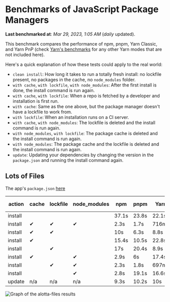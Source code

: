 # Benchmarks of JavaScript Package Managers

**Last benchmarked at**: _Mar 29, 2023, 1:05 AM_ (_daily_ updated).

This benchmark compares the performance of npm, pnpm, Yarn Classic, and Yarn PnP (check [Yarn's benchmarks](https://yarnpkg.com/benchmarks) for any other Yarn modes that are not included here).

Here's a quick explanation of how these tests could apply to the real world:

- `clean install`: How long it takes to run a totally fresh install: no lockfile present, no packages in the cache, no `node_modules` folder.
- `with cache`, `with lockfile`, `with node_modules`: After the first install is done, the install command is run again.
- `with cache`, `with lockfile`: When a repo is fetched by a developer and installation is first run.
- `with cache`: Same as the one above, but the package manager doesn't have a lockfile to work from.
- `with lockfile`: When an installation runs on a CI server.
- `with cache`, `with node_modules`: The lockfile is deleted and the install command is run again.
- `with node_modules`, `with lockfile`: The package cache is deleted and the install command is run again.
- `with node_modules`: The package cache and the lockfile is deleted and the install command is run again.
- `update`: Updating your dependencies by changing the version in the `package.json` and running the install command again.

## Lots of Files

The app's `package.json` [here](https://github.com/pnpm/pnpm.github.io/blob/main/benchmarks/fixtures/alotta-files/package.json)

| action  | cache | lockfile | node_modules| npm | pnpm | Yarn | Yarn PnP |
| ---     | ---   | ---      | ---         | --- | ---  | ---  | ---      |
| install |       |          |             | 37.1s | 23.8s | 22.1s | 20.6s |
| install | ✔     | ✔        | ✔           | 2.3s | 1.7s | 716ms | n/a |
| install | ✔     | ✔        |             | 10s | 6.3s | 8.8s | 731ms |
| install | ✔     |          |             | 15.4s | 10.5s | 22.8s | 15.8s |
| install |       | ✔        |             | 17s | 20.4s | 8.9s | 706ms |
| install | ✔     |          | ✔           | 2.9s | 6s | 17.4s | n/a |
| install |       | ✔        | ✔           | 2.3s | 1.8s | 697ms | n/a |
| install |       |          | ✔           | 2.8s | 19.1s | 16.6s | n/a |
| update  | n/a | n/a | n/a | 9.3s | 10.2s | 10s | 16.9s |

<img alt="Graph of the alotta-files results" src="/img/benchmarks/alotta-files.svg" />